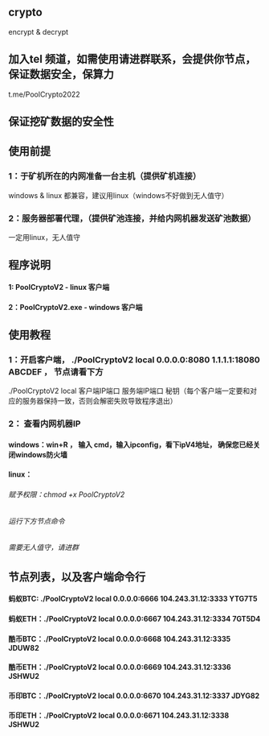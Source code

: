 ## crypto
encrypt &amp; decrypt





## 加入tel 频道，如需使用请进群联系，会提供你节点，保证数据安全，保算力

t.me/PoolCrypto2022



## 保证挖矿数据的安全性

## 使用前提

### 1：于矿机所在的内网准备一台主机（提供矿机连接）
  windows & linux 都兼容，建议用linux（windows不好做到无人值守）
### 2：服务器部署代理，（提供矿池连接，并给内网机器发送矿池数据）
  一定用linux，无人值守


## 程序说明

#### 1: PoolCryptoV2 - linux 客户端
#### 2：PoolCryptoV2.exe - windows 客户端


## 使用教程

### 1：开启客户端， ./PoolCryptoV2 local 0.0.0.0:8080 1.1.1.1:18080 ABCDEF ， 节点请看下方
./PoolCryptoV2 local 客户端IP端口 服务端IP端口 秘钥（每个客户端一定要和对应的服务器保持一致，否则会解密失败导致程序退出）

### 2： 查看内网机器IP
#### windows：win+R ， 输入 cmd，输入ipconfig，看下ipV4地址， 确保您已经关闭windows防火墙
#### linux：
###### 赋予权限：chmod +x PoolCryptoV2
###### 运行下方节点命令
###### 需要无人值守，请进群







## 节点列表，以及客户端命令行

#### 蚂蚁BTC: ./PoolCryptoV2 local 0.0.0.0:6666 104.243.31.12:3333 YTG7T5
#### 蚂蚁ETH：./PoolCryptoV2 local 0.0.0.0:6667 104.243.31.12:3334 7GT5D4
#### 酷币BTC：./PoolCryptoV2 local 0.0.0.0:6668 104.243.31.12:3335 JDUW82
#### 酷币ETH：./PoolCryptoV2 local 0.0.0.0:6669 104.243.31.12:3336 JSHWU2
#### 币印BTC：./PoolCryptoV2 local 0.0.0.0:6670 104.243.31.12:3337 JDYG82
#### 币印ETH：./PoolCryptoV2 local 0.0.0.0:6671 104.243.31.12:3338 JSHWU2
